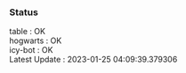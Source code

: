 ### Status


table : OK  
hogwarts : OK  
icy-bot : OK  
Latest Update : 2023-01-25 04:09:39.379306
